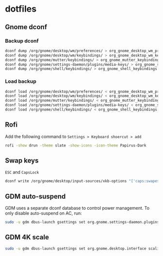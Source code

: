 # dotfiles

## Gnome dconf

### Backup dconf
```sh
dconf dump /org/gnome/desktop/wm/preferences/ > org_gnome_desktop_wm_preferences.bak
dconf dump /org/gnome/desktop/wm/keybindings/ > org_gnome_desktop_wm_keybindings.bak
dconf dump /org/gnome/mutter/keybindings/ > org_gnome_mutter_keybindings.bak
dconf dump /org/gnome/settings-daemon/plugins/media-keys/ > org_gnome_settings-daemon_plugins_media-keys.bak
dconf dump /org/gnome/shell/keybindings/ > org_gnome_shell_keybindings.bak
```

### Load backup
```sh
dconf load /org/gnome/desktop/wm/preferences/ < org_gnome_desktop_wm_preferences.bak
dconf load /org/gnome/desktop/wm/keybindings/ < org_gnome_desktop_wm_keybindings.bak
dconf load /org/gnome/mutter/keybindings/ < org_gnome_mutter_keybindings.bak
dconf load /org/gnome/settings-daemon/plugins/media-keys/ < org_gnome_settings-daemon_plugins_media-keys.bak
dconf load /org/gnome/shell/keybindings/ < org_gnome_shell_keybindings.bak
```

## Rofi

Add the following command to `Settings > Keyboard shoercut > add`

```sh
rofi -show drun -theme slate -show-icons -icon-theme Papirus-Dark
```

## Swap keys

`ESC` and `CapsLock`

```sh
dconf write /org/gnome/desktop/input-sources/xkb-options "['caps:swapescape']"
```

## GDM auto-suspend

GDM uses a separate dconf database to control power management. To only disable auto-suspend on AC, run:

```sh
sudo -u gdm dbus-launch gsettings set org.gnome.settings-daemon.plugins.power sleep-inactive-ac-type 'nothing'
```

## GDM 4K scale

```sh
sudo -u gdm dbus-launch gsettings set org.gnome.desktop.interface scaling-factor 2
```
